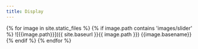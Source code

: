 ```yaml
---
title: Display
---
```

{% for image in site.static_files %}
{% if image.path contains 'images/slider' %}
![{{image.path}}]({{ site.baseurl }}{{ image.path }})
{{image.basename}}
{% endif %}
{% endfor %}

